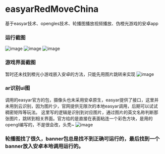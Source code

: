 # easyarRedMoveChina

基于easyar技术、opengles技术、轮播图播放视频播放、伪橙光游戏的安卓app

### 运行截图
![image](https://user-images.githubusercontent.com/87653158/201338649-31578f9b-6ee3-4ed9-9990-ad659f30ceff.png)
![image](https://user-images.githubusercontent.com/87653158/201338788-ba423b89-f62d-4ad6-be14-883dbc2f60ba.png)
![image](https://user-images.githubusercontent.com/87653158/201338824-205d5945-2942-48e0-9257-2c4a20751fd3.png)

### 游戏界面截图
暂时还未找到橙光小游戏嵌入安卓的方法，只能先用图片跳转来实现
![image](https://user-images.githubusercontent.com/87653158/201338911-49990580-5c69-4d4d-9c82-abbc062c8721.png)

### ar识别ui图
调用的easyar官方的包，摄像头也未采用安卓原生，easyar提供了接口，这里并未用到云识别，因为图片少，官网提供无限次的本地easyar调用，后期可以试试稠密矩阵等玩法。
这里写的逻辑是识别到对应图片，通过图片的英文名称判断那张图片，跳转到相关界面。官方给的是直接在表面粘连一个彩色方块，是用的opengl编写的，不是很会改，头秃~
![image](https://user-images.githubusercontent.com/87653158/201339126-db458ced-0d44-470b-993a-fd4afe237c9b.png)

### 轮播图找了很久，banner包总是找不到正确可运行的，最后找到一个banner放入安卓本地调用运行的。
